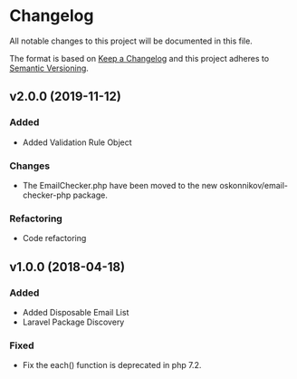 # Changelog
All notable changes to this project will be documented in this file.

The format is based on [Keep a Changelog](http://keepachangelog.com/en/1.0.0/)
and this project adheres to [Semantic Versioning](http://semver.org/spec/v2.0.0.html).

## v2.0.0 (2019-11-12)
### Added
- Added Validation Rule Object

### Changes
- The EmailChecker.php have been moved to the new oskonnikov/email-checker-php package.

### Refactoring
- Code refactoring

## v1.0.0 (2018-04-18)

### Added
- Added Disposable Email List
- Laravel Package Discovery

### Fixed
- Fix the each() function is deprecated in php 7.2.
